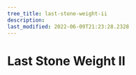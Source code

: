 ```yaml
---
tree_title: last-stone-weight-ii
description: 
last_modified: 2022-06-09T21:23:28.2328
---
```


# Last Stone Weight II
